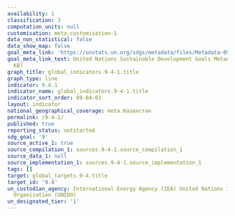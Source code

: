 ```yaml
---
availability: 1
classification: 3
computation_units: null
customisation: meta.customisation-1
data_non_statistical: false
data_show_map: false
goal_meta_link: 'https://unstats.un.org/sdgs/metadata/files/Metadata-09-04-01.pdf '
goal_meta_link_text: United Nations Sustainable Development Goals Metadata (PDF 516
  KB)
graph_title: global_indicators.9-4-1.title
graph_type: line
indicator: 9.4.1
indicator_name: global_indicators.9-4-1.title
indicator_sort_order: 09-04-01
layout: indicator
national_geographical_coverage: meta.Казахстан
permalink: /9-4-1/
published: true
reporting_status: notstarted
sdg_goal: '9'
source_active_1: true
source_compilation_1: sources.9-4-1.source_compilation_1
source_data_1: null
source_implementation_1: sources.9-4-1.source_implementation_1
tags: []
target: global_targets.9-4.title
target_id: '9.4'
un_custodian_agency: International Energy Agency (IEA) United Nations Industrial Development
  Organization (UNIDO)
un_designated_tier: '1'
---
```

